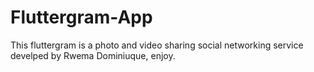 # Fluttergram-App
This fluttergram is a photo and video sharing social networking service develped by Rwema Dominiuque, enjoy.
